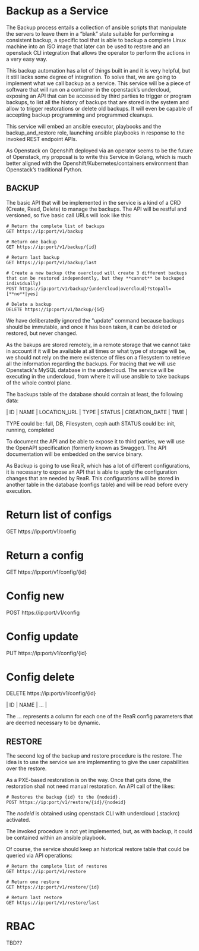 # Backup as a Service

The Backup process entails a collection of ansible scripts that manipulate the servers to leave them in a “blank” state suitable for performing a consistent backup, a specific tool that is able to backup a complete Linux machine into an ISO image that later can be used to restore and an openstack CLI integration that allows the operator to perform the actions in a very easy way.

This backup automation has a lot of things built in and it is very helpful, but it still lacks some degree of integration. To solve that, we are going to implement what we call backup as a service. This service will be a piece of software that will run on a container in the openstack’s undercloud, exposing an API that can be accessed by third parties to trigger or program backups, to list all the history of backups that are stored in the system and allow to trigger restorations or delete old backups. It will even be capable of accepting backup programming and programmed cleanups.

This service will embed an ansible executor, playbooks and the backup_and_restore role, launching ansible playbooks in response to the invoked REST endpoint APIs.

As Openstack on Openshift deployed via an operator seems to be the future of Openstack, my proposal is to write this Service in Golang, which is much better aligned with the Openshift/Kubernetes/containers environment than Openstack’s traditional Python.

## BACKUP

The basic API that will be implemented in the service is a kind of a CRD (Create, Read, Delete) to manage the backups. The API will be restful and versioned, so five basic call URLs will look like this:

```
# Return the complete list of backups
GET https://ip:port/v1/backup

# Return one backup
GET https://ip:port/v1/backup/{id}

# Return last backup
GET https://ip:port/v1/backup/last

# Create a new backup (the overcloud will create 3 different backups that can be restored independently, but they **cannot** be backuped individually)
POST https://ip:port/v1/backup/{undercloud|overcloud}?stopall=[**no**|yes]

# Delete a backup
DELETE https://ip:port/v1/backup/{id}
```

We have deliberatedly ignored the "update" command because backups should be immutable, and once it has been taken, it can be deleted or restored, but never changed.

As the bakups are stored remotely, in a remote storage that we cannot take in account if it will be available at all times or what type of storage will be, we should not rely on the mere existence of files on a filesystem to retrieve all the information regarding the backups. For tracing that we will use Openstack's MySQL database in the undercloud. The service will be executing in the undercloud, from where it will use ansible to take backups of the whole control plane.

The backups table of the database should contain at least, the following data:

| ID | NAME | LOCATION_URL | TYPE | STATUS | CREATION_DATE | TIME |

TYPE could be: full, DB, Filesystem, ceph auth
STATUS could be: init, running, completed

To document the API and be able to expose it to third parties, we will use the OpenAPI specification (formerly known as Swagger). The API documentation will be embedded on the service binary.

As Backup is going to use ReaR, which has a lot of different configurations, it is necessary to expose an API that is able to apply the configuration changes that are needed by ReaR. This configurations will be stored in another table in the database (configs table) and will be read before every execution.

# Return list of configs
GET https://ip:port/v1/config

# Return a config
GET https://ip:port/v1/config/{id}

# Config  new
POST https://ip:port/v1/config

# Config  update
PUT https://ip:port/v1/config/{id}

# Config  delete
DELETE https://ip:port/v1/config/{id}

| ID | NAME | ... |

The ... represents a column for each one of the ReaR config parameters that are deemed necessary to be dynamic.

## RESTORE

The second leg of the backup and restore procedure is the restore. The idea is to use the service we are implementing to give the user capabilities over the restore.

As a PXE-based restoration is on the way. Once that gets done, the restoration shall not need manual restoration. An API call of the likes:

```
# Restores the backup {id} to the {nodeid}.
POST https://ip:port/v1/restore/{id}/{nodeid}
```

The *nodeid* is obtained using openstack CLI with undercloud (.stackrc) activated.

The invoked procedure is not yet implemented, but, as with backup, it could be contained within an ansible playbook.

Of course, the service should keep an historical restore table that could be queried via API operations:

```
# Return the complete list of restores
GET https://ip:port/v1/restore

# Return one restore
GET https://ip:port/v1/restore/{id}

# Return last restore
GET https://ip:port/v1/restore/last
```

# RBAC

TBD??
